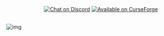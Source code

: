 <div align="center">
  <a href="https://discord.gg/AEaCzCTUwQ">
  <img src="https://cdn.jsdelivr.net/npm/@intergrav/devins-badges@3.1.2/assets/compact/social/discord-singular_vector.svg" alt="Chat on Discord"></a>

  <a href="https://www.curseforge.com/minecraft/modpacks/terrafirmagreg/files">
  <img src="https://cdn.jsdelivr.net/npm/@intergrav/devins-badges/assets/compact/available/curseforge_vector.svg" alt="Available on СurseForge"></a>
  <br/>
</div>
<br/>

![img](https://github.com/TerraFirmaGreg-Team/.github/blob/main/branding/image_readme.png?raw=true)
